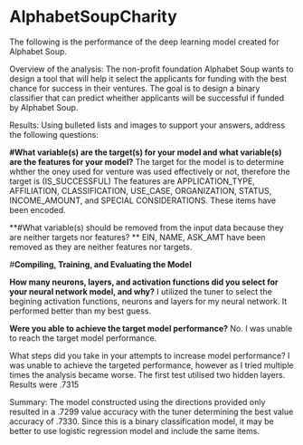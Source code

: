 # AlphabetSoupCharity
The following is the performance of the deep learning model created for Alphabet Soup.

Overview of the analysis: The non-profit foundation Alphabet Soup wants to design a tool that will help it select the applicants for funding with the best chance for success in their ventures.  The goal is
to design a binary classifier that can predict wheither applicants will be successful if funded by Alphabet Soup.

Results: Using bulleted lists and images to support your answers, address the following questions:

**#What variable(s) are the target(s) for your model and what variable(s) are the features for your model?**
The target for the model is to determine whther the oney used for venture was used effectively or not, therefore the target is (IS_SUCCESSFUL)
The features are APPLICATION_TYPE, AFFILIATION, CLASSIFICATION, USE_CASE, ORGANIZATION, STATUS, INCOME_AMOUNT, and SPECIAL CONSIDERATIONS.  These items have been encoded.    

**#What variable(s) should be removed from the input data because they are neither targets nor features? **
EIN, NAME, ASK_AMT have been removed as they are neither features nor targets.


#**Compiling, Training, and Evaluating the Model**

**How many neurons, layers, and activation functions did you select for your neural network model, and why?**
I utilized the tuner to select the begining activation functions, neurons and layers for my neural network.  It performed better than my best guess.

**Were you able to achieve the target model performance?** No.  I was unable to reach the target model performance.

What steps did you take in your attempts to increase model performance?  I was unable to achieve the targeted performance, however as I tried multiple times the 
analysis became worse. The first test utilised two hidden layers.  Results were .7315

Summary: The model constructed using the directions provided only resulted in a .7299 value accuracy with the tuner determining the best value accuracy of .7330.
Since this is a binary classification model, it may be better to use logistic regression model and include the same items.
